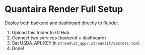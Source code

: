 # Quantaira Render Full Setup

Deploy both backend and dashboard directly to Render.

1. Upload this folder to GitHub
2. Connect two services (backend + dashboard)
3. Set USDA_API_KEY in `streamlit_app/.streamlit/secrets.toml`
4. Done!
